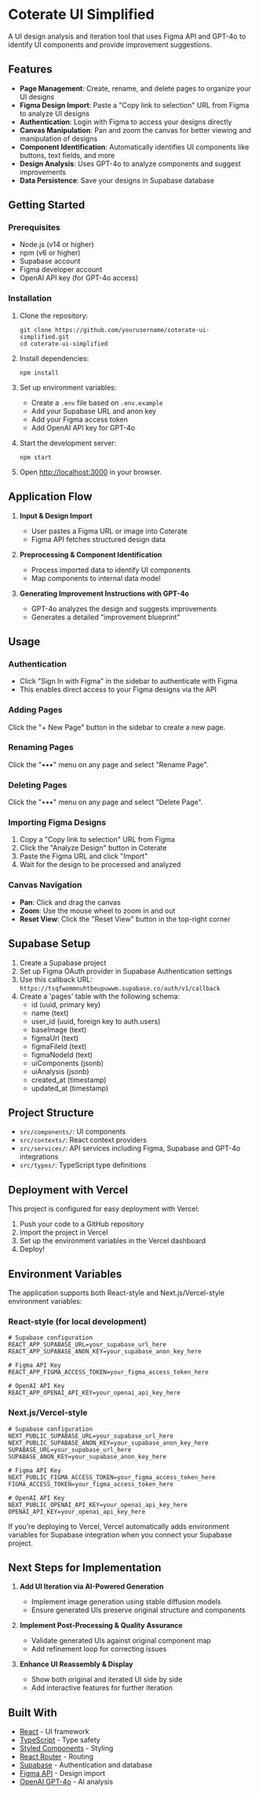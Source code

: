 # Coterate UI Simplified

A UI design analysis and iteration tool that uses Figma API and GPT-4o to identify UI components and provide improvement suggestions.

## Features

- **Page Management**: Create, rename, and delete pages to organize your UI designs
- **Figma Design Import**: Paste a "Copy link to selection" URL from Figma to analyze UI designs
- **Authentication**: Login with Figma to access your designs directly
- **Canvas Manipulation**: Pan and zoom the canvas for better viewing and manipulation of designs
- **Component Identification**: Automatically identifies UI components like buttons, text fields, and more
- **Design Analysis**: Uses GPT-4o to analyze components and suggest improvements
- **Data Persistence**: Save your designs in Supabase database

## Getting Started

### Prerequisites

- Node.js (v14 or higher)
- npm (v6 or higher)
- Supabase account
- Figma developer account
- OpenAI API key (for GPT-4o access)

### Installation

1. Clone the repository:
   ```
   git clone https://github.com/yourusername/coterate-ui-simplified.git
   cd coterate-ui-simplified
   ```

2. Install dependencies:
   ```
   npm install
   ```

3. Set up environment variables:
   - Create a `.env` file based on `.env.example`
   - Add your Supabase URL and anon key
   - Add your Figma access token
   - Add OpenAI API key for GPT-4o

4. Start the development server:
   ```
   npm start
   ```

5. Open [http://localhost:3000](http://localhost:3000) in your browser.

## Application Flow

1. **Input & Design Import**
   - User pastes a Figma URL or image into Coterate
   - Figma API fetches structured design data

2. **Preprocessing & Component Identification**
   - Process imported data to identify UI components
   - Map components to internal data model

3. **Generating Improvement Instructions with GPT-4o**
   - GPT-4o analyzes the design and suggests improvements
   - Generates a detailed "improvement blueprint"

## Usage

### Authentication

- Click "Sign In with Figma" in the sidebar to authenticate with Figma
- This enables direct access to your Figma designs via the API

### Adding Pages

Click the "+ New Page" button in the sidebar to create a new page.

### Renaming Pages

Click the "•••" menu on any page and select "Rename Page".

### Deleting Pages

Click the "•••" menu on any page and select "Delete Page".

### Importing Figma Designs

1. Copy a "Copy link to selection" URL from Figma
2. Click the "Analyze Design" button in Coterate
3. Paste the Figma URL and click "Import"
4. Wait for the design to be processed and analyzed

### Canvas Navigation

- **Pan**: Click and drag the canvas
- **Zoom**: Use the mouse wheel to zoom in and out
- **Reset View**: Click the "Reset View" button in the top-right corner

## Supabase Setup

1. Create a Supabase project
2. Set up Figma OAuth provider in Supabase Authentication settings
3. Use this callback URL: `https://tsqfwommnuhtbeupuwwm.supabase.co/auth/v1/callback`
4. Create a 'pages' table with the following schema:
   - id (uuid, primary key)
   - name (text)
   - user_id (uuid, foreign key to auth.users)
   - baseImage (text)
   - figmaUrl (text)
   - figmaFileId (text)
   - figmaNodeId (text)
   - uiComponents (jsonb)
   - uiAnalysis (jsonb)
   - created_at (timestamp)
   - updated_at (timestamp)

## Project Structure

- `src/components/`: UI components
- `src/contexts/`: React context providers
- `src/services/`: API services including Figma, Supabase and GPT-4o integrations
- `src/types/`: TypeScript type definitions

## Deployment with Vercel

This project is configured for easy deployment with Vercel:

1. Push your code to a GitHub repository
2. Import the project in Vercel
3. Set up the environment variables in the Vercel dashboard
4. Deploy!

## Environment Variables

The application supports both React-style and Next.js/Vercel-style environment variables:

### React-style (for local development)
```
# Supabase configuration
REACT_APP_SUPABASE_URL=your_supabase_url_here
REACT_APP_SUPABASE_ANON_KEY=your_supabase_anon_key_here

# Figma API Key
REACT_APP_FIGMA_ACCESS_TOKEN=your_figma_access_token_here

# OpenAI API Key
REACT_APP_OPENAI_API_KEY=your_openai_api_key_here
```

### Next.js/Vercel-style
```
# Supabase configuration
NEXT_PUBLIC_SUPABASE_URL=your_supabase_url_here
NEXT_PUBLIC_SUPABASE_ANON_KEY=your_supabase_anon_key_here
SUPABASE_URL=your_supabase_url_here
SUPABASE_ANON_KEY=your_supabase_anon_key_here

# Figma API Key
NEXT_PUBLIC_FIGMA_ACCESS_TOKEN=your_figma_access_token_here
FIGMA_ACCESS_TOKEN=your_figma_access_token_here

# OpenAI API Key
NEXT_PUBLIC_OPENAI_API_KEY=your_openai_api_key_here
OPENAI_API_KEY=your_openai_api_key_here
```

If you're deploying to Vercel, Vercel automatically adds environment variables for Supabase integration when you connect your Supabase project.

## Next Steps for Implementation

1. **Add UI Iteration via AI-Powered Generation**
   - Implement image generation using stable diffusion models
   - Ensure generated UIs preserve original structure and components

2. **Implement Post-Processing & Quality Assurance**
   - Validate generated UIs against original component map
   - Add refinement loop for correcting issues

3. **Enhance UI Reassembly & Display**
   - Show both original and iterated UI side by side
   - Add interactive features for further iteration

## Built With

- [React](https://reactjs.org/) - UI framework
- [TypeScript](https://www.typescriptlang.org/) - Type safety
- [Styled Components](https://styled-components.com/) - Styling
- [React Router](https://reactrouter.com/) - Routing
- [Supabase](https://supabase.io/) - Authentication and database
- [Figma API](https://www.figma.com/developers) - Design import
- [OpenAI GPT-4o](https://openai.com/) - AI analysis